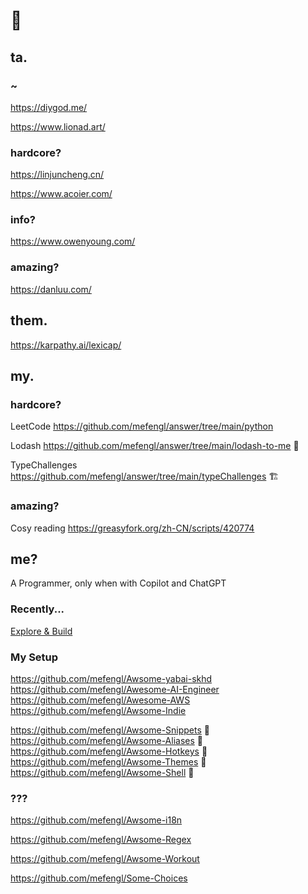 # 👋

## ta.

### ~

https://diygod.me/

https://www.lionad.art/

### hardcore?

https://linjuncheng.cn/

https://www.acoier.com/

### info?

https://www.owenyoung.com/

### amazing?

https://danluu.com/

## them.

https://karpathy.ai/lexicap/

## my.

### hardcore?

LeetCode https://github.com/mefengl/answer/tree/main/python

Lodash https://github.com/mefengl/answer/tree/main/lodash-to-me 🚧

TypeChallenges https://github.com/mefengl/answer/tree/main/typeChallenges 🏗️

### amazing?

Cosy reading https://greasyfork.org/zh-CN/scripts/420774

## me?

A Programmer, only when with Copilot and ChatGPT

### Recently...
[Explore & Build](https://github.com/users/mefengl/projects/1)

### My Setup
https://github.com/mefengl/Awsome-yabai-skhd
https://github.com/mefengl/Awesome-AI-Engineer
https://github.com/mefengl/Awesome-AWS
https://github.com/mefengl/Awsome-Indie

https://github.com/mefengl/Awsome-Snippets 🚧
https://github.com/mefengl/Awsome-Aliases 🚧
https://github.com/mefengl/Awsome-Hotkeys 🚧
https://github.com/mefengl/Awsome-Themes 🚧
https://github.com/mefengl/Awsome-Shell 🚧

### ???
https://github.com/mefengl/Awsome-i18n

https://github.com/mefengl/Awsome-Regex

https://github.com/mefengl/Awsome-Workout

https://github.com/mefengl/Some-Choices
